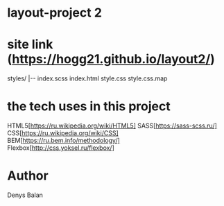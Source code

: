 # layout-project 2

# site link (https://hogg21.github.io/layout2/)
styles/
|-- index.scss
index.html
style.css
style.css.map

# the tech uses in this project
HTML5[https://ru.wikipedia.org/wiki/HTML5]
SASS[https://sass-scss.ru/]
CSS[https://ru.wikipedia.org/wiki/CSS]
BEM[https://ru.bem.info/methodology/]
Flexbox[http://css.yoksel.ru/flexbox/]

# Author

Denys Balan

